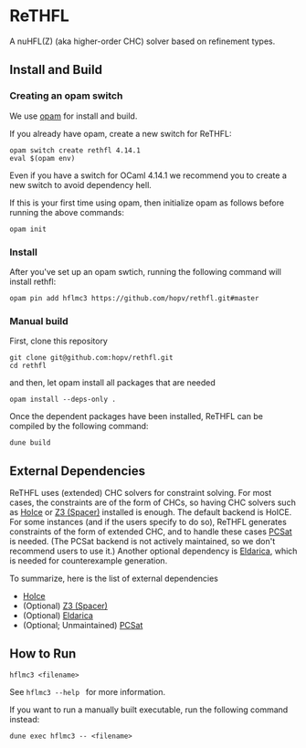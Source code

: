 # ReTHFL
A nuHFL(Z) (aka higher-order CHC) solver based on refinement types.

## Install and Build

### Creating an opam switch
We use [opam](https://opam.ocaml.org/) for install and build.

If you already have opam, create a new switch for ReTHFL:

``` shell
opam switch create rethfl 4.14.1
eval $(opam env)
```
Even if you have a switch for OCaml 4.14.1 we recommend you to create a new switch to avoid dependency hell.

If this is your first time using opam, then initialize opam as follows before running the above commands:

``` shell
opam init
```

### Install
After you've set up an opam swtich, running the following command will install rethfl:

``` shell
opam pin add hflmc3 https://github.com/hopv/rethfl.git#master
```

### Manual build
First, clone this repository

``` shell
git clone git@github.com:hopv/rethfl.git
cd rethfl
```

and then, let opam install all packages that are needed

``` shell
opam install --deps-only .
```

Once the dependent packages have been installed, ReTHFL can be compiled by the following command:

``` shell
dune build
```

## External Dependencies
ReTHFL uses (extended) CHC solvers for constraint solving.
For most cases, the constraints are of the form of CHCs, so having CHC solvers such as [HoIce](https://github.com/hopv/hoice) or [Z3 (Spacer)](https://github.com/Z3Prover/z3) installed is enough.
The default backend is HoICE. 
For some instances (and if the users specify to do so), ReTHFL generates constraints of the form of extended CHC, and to handle these cases [PCSat](https://github.com/hiroshi-unno/coar) is needed. 
(The PCSat backend is not actively maintained, so we don't recommend users to use it.)
Another optional dependency is [Eldarica](https://github.com/uuverifiers/eldarica), which is needed for counterexample generation.

To summarize, here is the list of external dependencies

* [HoIce](https://github.com/hopv/hoice) 
* (Optional) [Z3 (Spacer)](https://github.com/Z3Prover/z3) 
* (Optional) [Eldarica](https://github.com/uuverifiers/eldarica)
* (Optional; Unmaintained) [PCSat](https://github.com/hiroshi-unno/coar) 

## How to Run

``` shell
hflmc3 <filename>
```

See `hflmc3 --help ` for more information.

If you want to run a manually built executable, run the following command instead:

``` shell
dune exec hflmc3 -- <filename>
```
